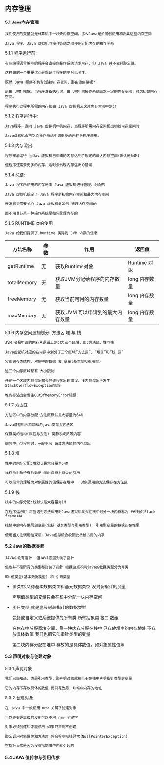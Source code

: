## 内存管理

#### 5.1 Java内存管理

	我们使用的变量就是计算机中一块块内存空间。那么Java是如何创使用和收集这些内存空间
	
	Java 程序、Java 虚拟机与操作系统之间使用分配内存的相互关系
	
5.1.1 程序运行前:

    有些编程语言编写的程序会直接向操作系统请求内存，但 Java 并不支持那么做。
	
	这样做的一个重要优点是保证了程序的平台无关性。
	
	既然 Java 程序不负责创建内 存空间，那由谁创建呢?
	
	是由 JVM 完成。当程序准备执行时，由 JVM 向操作系统请求一定的内存空间，称为初始内存空间。
	
	程序执行过程中所需的内存都由 Java 虚拟机从这片内存空间中划分
	
5.1.2 程序运行中:
	
	Java程序一直向 Java 虚拟机申请内存，当程序所需内存空间超出初始内存空间时
	
	Java虚拟机会再次向操作系统申请更多的内存供程序使用。
	
5.1.3 内存溢出:
	
	程序接着运行 当Java虚拟机已申请的内存达到了规定的最大内存空间(默认是64M)
	
	但程序还需要更多的内存，这时会出现内存溢出的错误

5.1.4 总结:
	
	Java 程序所使用的内存是由 Java 虚拟机进行管理、分配的
	
	Java 虚拟机规定了 Java 程序的初始内存空间和最大内存空间
	
	开发者只需要关心 Java 虚拟机是如何 管理内存空间的
	
	而不用关心某一种操作系统是如何管理内存的
	
5.1.5 RUNTIME 类的使用
	
	Java 给我们提供了 Runtime 类得到 JVM 内存的信息



| 方法名称        | 参数    |  作用  | 返回值  |
| --------       | -----  | ----  |---- |
| getRuntime         | 无       |   获取Runtime对象               |  Runtime 对象    |
| totalMemory        | 无       |   获取JVM分配给程序的内存数量      |   long:内存数量   |
| freeMemory         | 无       |   获取当前可用的内存数量           |   long:内存数量   |
| maxMemory          | 无       |   获取 JVM 可以申请到的最大内存数量 |   long:内存数量   |



5.1.6 内存空间逻辑划分: 方法区 堆 与 栈
	
	JVM 会把申请的内存从逻辑上划分为三个区域，即:方法区、堆与栈
	
	Java虚拟机对应的在内存中划分了三个区域“方法区”、“堆区”和“栈 区”
	
	分别保存类结构、对象中的数据 和 变量(基本型和引用型)
	
	这三个内存区域都有 大小限制
	
	任何一个区域内存溢出都会导致程序出现错误，栈内存溢出会发生 StackOverflowException错误
	
	堆内存溢出会发生OutOfMemoryError错误

5.1.7 方法区

	方法区中的内存分配:方法区默认最大容量为64M
	
	Java虚拟机会将加载的java类存入方法区
	
	保存类的结构(属性与方法) 类静态成员等内容
	
	编写中小型程序时，一般不会 造成方法区的内存溢出

5.1.8 堆
	
	堆中的内存分配:堆默认最大容量为64M
	
	堆存放对象持有的数据 同时保持对原类的引用
	
	可以简单的理解为对象属性的值保存在堆中   对象调用的方法保存在方法区
	
5.1.9 栈

	栈中的内存分配:栈默认最大容量为1M
	
	在程序运行时 每当遇到方法调用时Java虚拟机就会在栈中划分一块内存称为 ##栈帧(Stack frame)##
	
	栈帧中的内存供局部变量(包括 基本类型与引用类型)  引用型变量的数据还在堆里
	
	使用当方法调用结束后，Java虚拟机会收回此栈帧占用的内存
	

#### 5.2  Java的数据类型

	JAVA中没有指针  但JAVA底层封装了指针
	
	但也并不是所有的类型都封装了指针 根据这点不同java的数据类型分为两类
	
	即:值类型(基本数据类型) 和 引用类型


* 值类型:又称基本数据类型和基元数据类型  没封装指针的变量

	
	声明值类型的变量只会在栈中分配一块内存空间
	

* 引用类型:就是底层封装指针的数据类型

	
	包括或自定义或系统提供的所有类 所有抽象类 接口 数组 
	
	在内存中分配两块空间，第一块内存分配在栈中 只存放堆中的内存地址 不存放具体数值 我们也把它叫指针类型的变量
	
	第二块内存分配在堆中 存放的是具体数值，如对象属性值等
	
	
#### 5.3  声明对象与创建对象

5.3.1 声明对象
	
	我们已经知道，类是引用类型，那声明对象就相当于在栈中声明指针类型的变量
	
	它的内存不存放具体的数值 而只存放另一块堆中内存的地址
	
5.3.2 创建对象
	
	在 java 中一般使用 new 关键字创建对象
	
	当然还有更高级的反射可以不用 new 关键字
	
	对象必须创建后才能使用 如果只声明不创建 
	
	那么调用对象属性和方法时 将会报空指针异常(NullPointerException)
	
	空指针异常是因为没有指向堆中内存引起的
	
	
#### 5.4  JAVA 值传参与引用传参


	